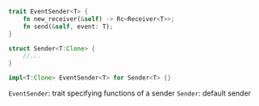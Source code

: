```rust
trait EventSender<T> {
	fn new_receiver(&self) -> Rc<Receiver<T>>;
	fn send(&self, event: T);
}

struct Sender<T:Clone> {
	//...
}

impl<T:Clone> EventSender<T> for Sender<T> {}
```

`EventSender`: trait specifying functions of a sender
`Sender`: default sender